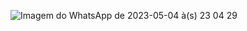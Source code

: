<img>![Imagem do WhatsApp de 2023-05-04 à(s) 23 04 29](https://user-images.githubusercontent.com/124837745/236365510-dc73b789-0fc5-4a62-a966-82ded8259efd.jpg)</img>
